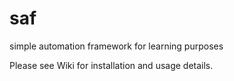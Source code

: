 # saf
simple automation framework for learning purposes

Please see Wiki for installation and usage details.
